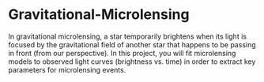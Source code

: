 # Gravitational-Microlensing
In gravitational microlensing, a star temporarily brightens when its light is focused by the gravitational field of another star that happens to be passing in front (from our perspective). In this project, you will fit microlensing models to observed light curves (brightness vs. time) in order to extract key parameters for microlensing events.
